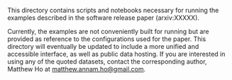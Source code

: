 This directory contains scripts and notebooks necessary for running the examples described in the software release paper (arxiv:XXXXX).

Currently, the examples are not conveniently built for running but are provided as reference to the configurations used for the paper. This directory will eventually be updated to include a more unified and accessible interface, as well as public data hosting. If you are interested in using any of the quoted datasets, contact the corresponding author, Matthew Ho at <matthew.annam.ho@gmail.com>.